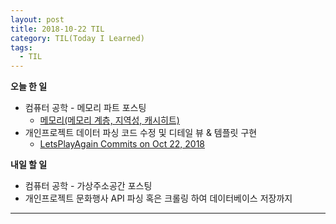 ```yaml
---
layout: post
title: 2018-10-22 TIL
category: TIL(Today I Learned)
tags:
  - TIL
---
```




**오늘 한 일**

- 컴퓨터 공학 - 메모리 파트 포스팅
  - [메모리(메모리 계층, 지역성, 캐시히트)](https://kwonsoonwoo.github.io/%EC%BB%B4%ED%93%A8%ED%84%B0%20%EA%B3%B5%ED%95%99/2018/10/22/cs-with-python-%EB%A9%94%EB%AA%A8%EB%A6%AC(%EB%A9%94%EB%AA%A8%EB%A6%AC-%EA%B3%84%EC%B8%B5,-%EC%A7%80%EC%97%AD%EC%84%B1,-%EC%BA%90%EC%8B%9C%ED%9E%88%ED%8A%B8).html)
- 개인프로젝트 데이터 파싱 코드 수정 및 디테일 뷰 & 템플릿 구현
  - [LetsPlayAgain Commits on Oct 22, 2018](https://github.com/KwonSoonWoo/Letsplayagain/commits/master)

**내일 할 일**

- 컴퓨터 공학 - 가상주소공간 포스팅
- 개인프로젝트 문화행사 API 파싱 혹은 크롤링 하여 데이터베이스 저장까지

---


